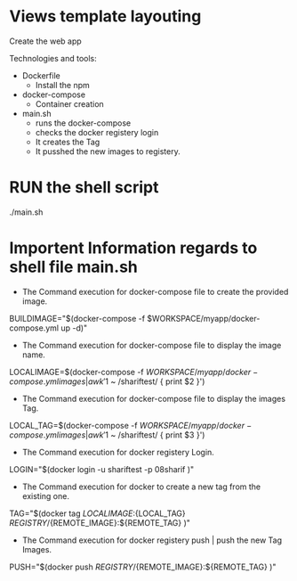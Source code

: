 # Views template layouting

Create the web app

Technologies and tools:

- Dockerfile 
  - Install the npm 
- docker-compose
  - Container creation 
- main.sh
  - runs the docker-compose
  - checks the docker registery login
  - It creates the Tag
  - It pusshed the new images to registery.
  
# RUN the shell script

./main.sh

# Importent Information regards to shell file main.sh
- The Command execution for docker-compose file to create the provided image.

BUILDIMAGE="$(docker-compose -f $WORKSPACE/myapp/docker-compose.yml up -d)"

- The Command execution for docker-compose file to display the image name.

LOCALIMAGE=$(docker-compose -f $WORKSPACE/myapp/docker-compose.yml images | awk '$1 ~ /shariftest/ { print $2 }')

- The Command execution for docker-compose file to display the images Tag.

LOCAL_TAG=$(docker-compose -f $WORKSPACE/myapp/docker-compose.yml images | awk '$1 ~ /shariftest/ { print $3 }')

- The Command execution for docker registery Login.

LOGIN="$(docker login -u shariftest -p 08sharif )"

- The Command execution for docker to create a new tag from the existing one.

TAG="$(docker tag ${LOCALIMAGE}:${LOCAL_TAG}  ${REGISTRY}/${REMOTE_IMAGE}:${REMOTE_TAG} )"

- The Command execution for docker registery push | push the new Tag Images.

PUSH="$(docker push ${REGISTRY}/${REMOTE_IMAGE}:${REMOTE_TAG} )"

